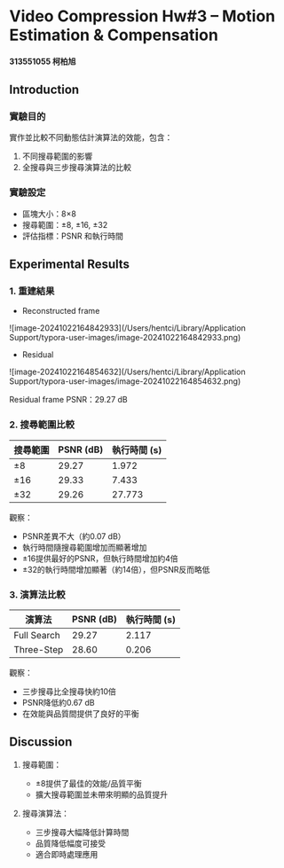 # **Video Compression Hw**#3 – Motion Estimation & Compensation

#### 313551055 柯柏旭

## Introduction

### 實驗目的

實作並比較不同動態估計演算法的效能，包含：
1. 不同搜尋範圍的影響
2. 全搜尋與三步搜尋演算法的比較

### 實驗設定

- 區塊大小：8×8
- 搜尋範圍：±8, ±16, ±32
- 評估指標：PSNR 和執行時間

## Experimental Results

### 1.  重建結果

- Reconstructed frame

![image-20241022164842933](/Users/hentci/Library/Application Support/typora-user-images/image-20241022164842933.png)

- Residual

![image-20241022164854632](/Users/hentci/Library/Application Support/typora-user-images/image-20241022164854632.png)

Residual frame PSNR：29.27 dB

### 2. 搜尋範圍比較

| 搜尋範圍 | PSNR (dB) | 執行時間 (s) |
| -------- | --------- | ------------ |
| ±8       | 29.27     | 1.972        |
| ±16      | 29.33     | 7.433        |
| ±32      | 29.26     | 27.773       |

觀察：
- PSNR差異不大（約0.07 dB）
- 執行時間隨搜尋範圍增加而顯著增加
- ±16提供最好的PSNR，但執行時間增加約4倍
- ±32的執行時間增加顯著（約14倍），但PSNR反而略低

### 3. 演算法比較

| 演算法      | PSNR (dB) | 執行時間 (s) |
| ----------- | --------- | ------------ |
| Full Search | 29.27     | 2.117        |
| Three-Step  | 28.60     | 0.206        |

觀察：
- 三步搜尋比全搜尋快約10倍
- PSNR降低約0.67 dB
- 在效能與品質間提供了良好的平衡

## Discussion

1. 搜尋範圍：
   - ±8提供了最佳的效能/品質平衡
   - 擴大搜尋範圍並未帶來明顯的品質提升

2. 搜尋演算法：
   - 三步搜尋大幅降低計算時間
   - 品質降低幅度可接受
   - 適合即時處理應用